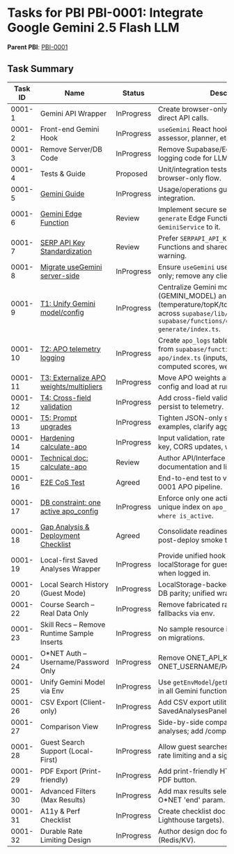 # Tasks for PBI PBI-0001: Integrate Google Gemini 2.5 Flash LLM

**Parent PBI**: [PBI-0001](./prd.md)

## Task Summary
| Task ID | Name | Status | Description |
|---------|------|--------|-------------|
| 0001-1 | Gemini API Wrapper | InProgress | Create browser-only GeminiService util for direct API calls.
| 0001-2 | Front-end Gemini Hook | InProgress | `useGemini` React hook for chat UI, task assessor, planner, etc.
| 0001-3 | Remove Server/DB Code | InProgress | Remove Supabase/Edge Function/DB logging code for LLM.
| 0001-4 | Tests & Guide | Proposed | Unit/integration tests + usage guide doc for browser-only flow.
| 0001-5 | [Gemini Guide](./PBI-0001-5-gemini-guide.md) | InProgress | Usage/operations guide for Gemini integration.
| 0001-6 | [Gemini Edge Function](./PBI-0001-6.md) | Review | Implement secure server-side `gemini-generate` Edge Function and wire `GeminiService` to it.
| 0001-7 | [SERP API Key Standardization](./PBI-0001-7.md) | Review | Prefer `SERPAPI_API_KEY` across Edge Functions and shared client; add fallback warning.
| 0001-8 | [Migrate useGemini server-side](./PBI-0001-8.md) | InProgress | Ensure `useGemini` uses server-side calls only; remove any client key paths.
| 0001-9 | [T1: Unify Gemini model/config](./PBI-0001-9.md) | InProgress | Centralize Gemini model/version via env (GEMINI_MODEL) and defaults (temperature/topK/topP/maxOutputTokens) across `supabase/lib/GeminiClient.ts` and `supabase/functions/gemini-generate/index.ts`.
| 0001-10 | [T2: APO telemetry logging](./PBI-0001-10.md) | InProgress | Create `apo_logs` table and log APO runs from `supabase/functions/calculate-apo/index.ts` (inputs, model JSON, computed scores, weights, latency).
| 0001-11 | [T3: Externalize APO weights/multipliers](./PBI-0001-11.md) | InProgress | Move APO weights and multipliers to DB config and load at runtime.
| 0001-12 | [T4: Cross-field validation](./PBI-0001-12.md) | InProgress | Add cross-field validation warnings and persist to telemetry.
| 0001-13 | [T5: Prompt upgrades](./PBI-0001-13.md) | InProgress | Tighten JSON-only schema, add examples, clarify aggregation constraints.
| 0001-14 | [Hardening calculate-apo](./PBI-0001-14.md) | InProgress | Input validation, rate limiting, optional API key, CORS updates, weight normalization.
| 0001-15 | [Technical doc: calculate-apo](./PBI-0001-15.md) | Review | Author API/Interface technical documentation and link from PBI detail.
| 0001-16 | [E2E CoS Test](./PBI-0001-16.md) | Agreed | End-to-end test to verify CoS for PBI-0001 APO pipeline.
| 0001-17 | [DB constraint: one active apo_config](./PBI-0001-17.md) | InProgress | Enforce only one active config via partial unique index on `apo_config(is_active) where is_active`.
| 0001-18 | [Gap Analysis & Deployment Checklist](./PBI-0001-18.md) | Agreed | Consolidate readiness report and define post-deploy smoke tests.
| 0001-19 | Local-first Saved Analyses Wrapper | InProgress | Provide unified hook preferring localStorage for guests; optional sync when logged in. |
| 0001-20 | Local Search History (Guest Mode) | InProgress | LocalStorage-backed search history with DB parity; unified wrapper. |
| 0001-22 | Course Search – Real Data Only | InProgress | Remove fabricated ratings/prices; gate fallbacks via env. |
| 0001-23 | Skill Recs – Remove Runtime Sample Inserts | InProgress | No sample resource inserts at runtime; rely on migrations. |
| 0001-24 | O*NET Auth – Username/Password Only | InProgress | Remove ONET_API_KEY fallback; require ONET_USERNAME/PASSWORD. |
| 0001-25 | Unify Gemini Model via Env | InProgress | Use `getEnvModel`/`getEnvGenerationDefaults` in all Gemini functions. |
| 0001-26 | CSV Export (Client-only) | InProgress | Add CSV export utility and button to SavedAnalysesPanel. |
| 0001-27 | Comparison View | InProgress | Side-by-side compare two saved analyses; add /compare route. |
| 0001-28 | Guest Search Support (Local-First) | InProgress | Allow guest searches with device-based rate limiting and a sign-in banner. |
| 0001-29 | PDF Export (Print-friendly) | InProgress | Add print-friendly HTML report and Export PDF button. |
| 0001-30 | Advanced Filters (Max Results) | InProgress | Add max results selector and wire to O*NET 'end' param. |
| 0001-31 | A11y & Perf Checklist | InProgress | Create checklist doc (WCAG 2.1 AA, Lighthouse targets). |
| 0001-32 | Durable Rate Limiting Design | InProgress | Author design doc for durable RL backend (Redis/KV). |
